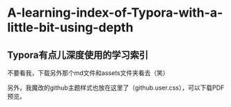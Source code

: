 # A-learning-index-of-Typora-with-a-little-bit-using-depth
## Typora有点儿深度使用的学习索引
不要看我，下载另外那个md文件和assets文件夹看去（笑）

另外，我魔改的github主题样式也放在这里了（github.user.css），可以下载PDF预览。
